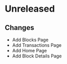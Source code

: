 # Unreleased

## Changes
- Add Blocks Page
- Add Transactions Page
- Add Home Page
- Add Block Details Page
